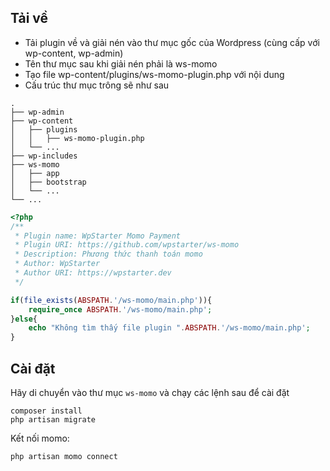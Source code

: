 ## Tải về

- Tải plugin về và giải nén vào thư mục gốc của Wordpress (cùng cấp với wp-content, wp-admin)
- Tên thư mục sau khi giải nén phải là ws-momo
- Tạo file wp-content/plugins/ws-momo-plugin.php với nội dung
- Cấu trúc thư mục trông sẽ như sau
```
.                                          
├── wp-admin
├── wp-content
│   ├── plugins
│   │   ├── ws-momo-plugin.php
│   └── ...                                             
├── wp-includes
├── ws-momo
│   ├── app
│   ├── bootstrap                   
│   └── ...
└── ...
```


```php
<?php
/**
 * Plugin name: WpStarter Momo Payment
 * Plugin URI: https://github.com/wpstarter/ws-momo
 * Description: Phương thức thanh toán momo
 * Author: WpStarter
 * Author URI: https://wpstarter.dev
 */

if(file_exists(ABSPATH.'/ws-momo/main.php')){
    require_once ABSPATH.'/ws-momo/main.php';
}else{
    echo "Không tìm thấy file plugin ".ABSPATH.'/ws-momo/main.php';
}
```

## Cài đặt


Hãy di chuyển vào thư mục `ws-momo` và chạy các lệnh sau để cài đặt

```shell
composer install
php artisan migrate
```

Kết nối momo:
```
php artisan momo connect
```
